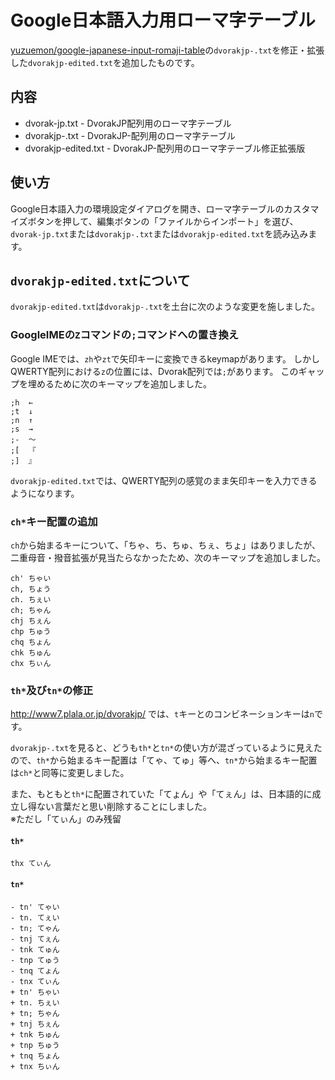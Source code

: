 Google日本語入力用ローマ字テーブル
====


[yuzuemon/google-japanese-input-romaji-table](https://github.com/yuzuemon/google-japanese-input-romaji-table)の`dvorakjp-.txt`を修正・拡張した`dvorakjp-edited.txt`を追加したものです。


内容
----

*  dvorak-jp.txt - DvorakJP配列用のローマ字テーブル
*  dvorakjp-.txt - DvorakJP-配列用のローマ字テーブル
*  dvorakjp-edited.txt - DvorakJP-配列用のローマ字テーブル修正拡張版


使い方
----

Google日本語入力の環境設定ダイアログを開き、ローマ字テーブルのカスタマイズボタンを押して、編集ボタンの「ファイルからインポート」を選び、`dvorak-jp.txt`または`dvorakjp-.txt`または`dvorakjp-edited.txt`を読み込みます。


`dvorakjp-edited.txt`について
----
`dvorakjp-edited.txt`は`dvorakjp-.txt`を土台に次のような変更を施しました。


### GoogleIMEの`Z`コマンドの`;`コマンドへの置き換え

Google IMEでは、`zh`や`zt`で矢印キーに変換できるkeymapがあります。
しかしQWERTY配列における`z`の位置には、Dvorak配列では`;`があります。
このギャップを埋めるために次のキーマップを追加しました。

    ;h  ←
    ;t  ↓
    ;n  ↑
    ;s  →
    ;-  〜
    ;[  『
    ;]  』

`dvorakjp-edited.txt`では、QWERTY配列の感覚のまま矢印キーを入力できるようになります。

### `ch*`キー配置の追加

`ch`から始まるキーについて、「ちゃ、ち、ちゅ、ちぇ、ちょ」はありましたが、二重母音・撥音拡張が見当たらなかったため、次のキーマップを追加しました。

    ch' ちゃい
    ch, ちょう
    ch. ちぇい
    ch; ちゃん
    chj ちぇん
    chp ちゅう
    chq ちょん
    chk ちゅん
    chx ちぃん

### `th*`及び`tn*`の修正
http://www7.plala.or.jp/dvorakjp/ では、`t`キーとのコンビネーションキーは`n`です。

`dvorakjp-.txt`を見ると、どうも`th*`と`tn*`の使い方が混ざっているように見えたので、`th*`から始まるキー配置は「てゃ、てゅ」等へ、`tn*`から始まるキー配置は`ch*`と同等に変更しました。

また、もともと`th*`に配置されていた「てょん」や「てぇん」は、日本語的に成立し得ない言葉だと思い削除することにしました。  
※ただし「てぃん」のみ残留

#### `th*`

    thx てぃん

#### `tn*`

    - tn' てゃい
    - tn. てぇい
    - tn; てゃん
    - tnj てぇん
    - tnk てゅん
    - tnp てゅう
    - tnq てょん
    - tnx てぃん
    + tn' ちゃい
    + tn. ちぇい
    + tn; ちゃん
    + tnj ちぇん
    + tnk ちゅん
    + tnp ちゅう
    + tnq ちょん
    + tnx ちぃん
